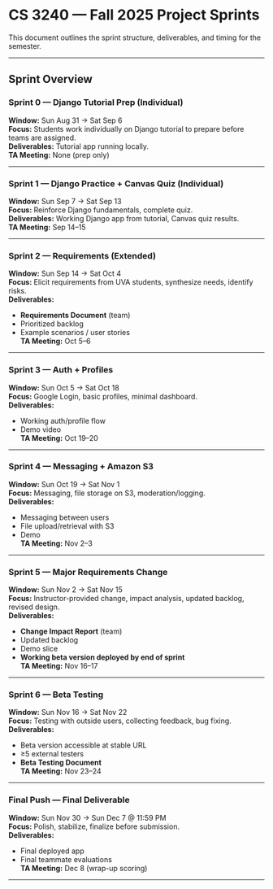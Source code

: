 # CS 3240 — Fall 2025 Project Sprints

This document outlines the sprint structure, deliverables, and timing for the semester.

---

## Sprint Overview

### Sprint 0 — Django Tutorial Prep (Individual)  
**Window:** Sun Aug 31 → Sat Sep 6  
**Focus:** Students work individually on Django tutorial to prepare before teams are assigned.  
**Deliverables:** Tutorial app running locally.  
**TA Meeting:** None (prep only)

---

### Sprint 1 — Django Practice + Canvas Quiz (Individual)  
**Window:** Sun Sep 7 → Sat Sep 13  
**Focus:** Reinforce Django fundamentals, complete quiz.  
**Deliverables:** Working Django app from tutorial, Canvas quiz results.  
**TA Meeting:** Sep 14–15

---

### Sprint 2 — Requirements (Extended)  
**Window:** Sun Sep 14 → Sat Oct 4  
**Focus:** Elicit requirements from UVA students, synthesize needs, identify risks.  
**Deliverables:**  
- **Requirements Document** (team)  
- Prioritized backlog  
- Example scenarios / user stories  
**TA Meeting:** Oct 5–6

---

### Sprint 3 — Auth + Profiles  
**Window:** Sun Oct 5 → Sat Oct 18  
**Focus:** Google Login, basic profiles, minimal dashboard.  
**Deliverables:**  
- Working auth/profile flow  
- Demo video  
**TA Meeting:** Oct 19–20

---

### Sprint 4 — Messaging + Amazon S3  
**Window:** Sun Oct 19 → Sat Nov 1  
**Focus:** Messaging, file storage on S3, moderation/logging.  
**Deliverables:**  
- Messaging between users  
- File upload/retrieval with S3  
- Demo  
**TA Meeting:** Nov 2–3

---

### Sprint 5 — Major Requirements Change  
**Window:** Sun Nov 2 → Sat Nov 15  
**Focus:** Instructor-provided change, impact analysis, updated backlog, revised design.  
**Deliverables:**  
- **Change Impact Report** (team)  
- Updated backlog  
- Demo slice  
- **Working beta version deployed by end of sprint**  
**TA Meeting:** Nov 16–17

---

### Sprint 6 — Beta Testing  
**Window:** Sun Nov 16 → Sat Nov 22  
**Focus:** Testing with outside users, collecting feedback, bug fixing.  
**Deliverables:**  
- Beta version accessible at stable URL  
- ≥5 external testers  
- **Beta Testing Document**  
**TA Meeting:** Nov 23–24

---

### Final Push — Final Deliverable  
**Window:** Sun Nov 30 → Sun Dec 7 @ 11:59 PM  
**Focus:** Polish, stabilize, finalize before submission.  
**Deliverables:**  
- Final deployed app  
- Final teammate evaluations  
**TA Meeting:** Dec 8 (wrap-up scoring)

---
